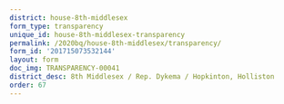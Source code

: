 ```yaml
---
district: house-8th-middlesex
form_type: transparency
unique_id: house-8th-middlesex-transparency
permalink: /2020bq/house-8th-middlesex/transparency/
form_id: '201715073532144'
layout: form
doc_img: TRANSPARENCY-00041
district_desc: 8th Middlesex / Rep. Dykema / Hopkinton, Holliston
order: 67
---
```

